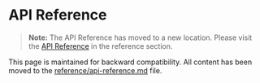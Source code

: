 # API Reference

> **Note:** The API Reference has moved to a new location. Please visit the [API Reference](../reference/api-reference.md) in the reference section.

This page is maintained for backward compatibility. All content has been moved to the [reference/api-reference.md](../reference/api-reference.md) file.
